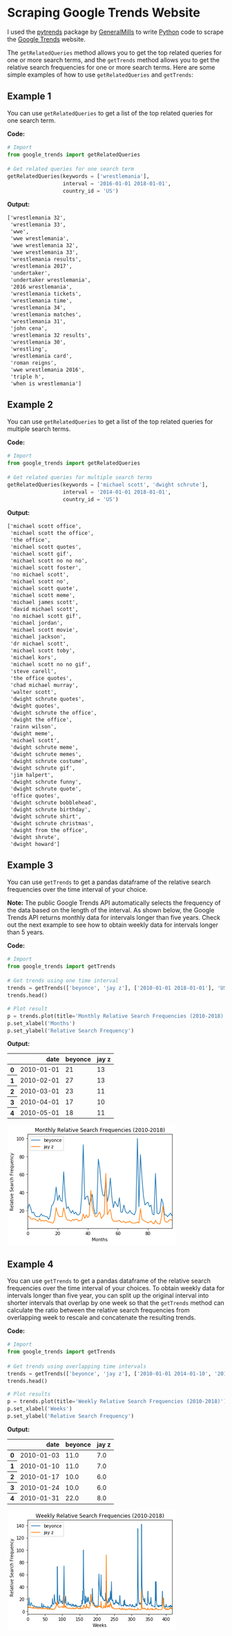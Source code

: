 # Scraping Google Trends Website
I used the [pytrends](https://github.com/GeneralMills/pytrends) package by [GeneralMills](https://github.com/GeneralMills) to write [Python](https://www.python.org/) code to scrape the [Google Trends](https://trends.google.com/trends/) website. 

The `getRelatedQueries` method allows you to get the top related queries for one or more search terms, and the `getTrends` method allows you to get the relative search frequencies for one or more search terms. Here are some simple examples of how to use `getRelatedQueries` and `getTrends`:

## Example 1
You can use `getRelatedQueries` to get a list of the top related queries for one search term.

__Code:__
```python
# Import
from google_trends import getRelatedQueries

# Get related queries for one search term
getRelatedQueries(keywords = ['wrestlemania'],
                  interval = '2016-01-01 2018-01-01',
                  country_id = 'US')
```

__Output:__


    ['wrestlemania 32',
     'wrestlemania 33',
     'wwe',
     'wwe wrestlemania',
     'wwe wrestlemania 32',
     'wwe wrestlemania 33',
     'wrestlemania results',
     'wrestlemania 2017',
     'undertaker',
     'undertaker wrestlemania',
     '2016 wrestlemania',
     'wrestlemania tickets',
     'wrestlemania time',
     'wrestlemania 34',
     'wrestlemania matches',
     'wrestlemania 31',
     'john cena',
     'wrestlemania 32 results',
     'wrestlemania 30',
     'wrestling',
     'wrestlemania card',
     'roman reigns',
     'wwe wrestlemania 2016',
     'triple h',
     'when is wrestlemania']


## Example 2
You can use `getRelatedQueries` to get a list of the top related queries for multiple search terms.

__Code:__
```python
# Import
from google_trends import getRelatedQueries

# Get related queries for multiple search terms
getRelatedQueries(keywords = ['michael scott', 'dwight schrute'],
                  interval = '2014-01-01 2018-01-01',
                  country_id = 'US')
```

__Output:__


    ['michael scott office',
     'michael scott the office',
     'the office',
     'michael scott quotes',
     'michael scott gif',
     'michael scott no no no',
     'michael scott foster',
     'no michael scott',
     'michael scott no',
     'michael scott quote',
     'michael scott meme',
     'michael james scott',
     'david michael scott',
     'no michael scott gif',
     'michael jordan',
     'michael scott movie',
     'michael jackson',
     'dr michael scott',
     'michael scott toby',
     'michael kors',
     'michael scott no no gif',
     'steve carell',
     'the office quotes',
     'chad michael murray',
     'walter scott',
     'dwight schrute quotes',
     'dwight quotes',
     'dwight schrute the office',
     'dwight the office',
     'rainn wilson',
     'dwight meme',
     'michael scott',
     'dwight schrute meme',
     'dwight schrute memes',
     'dwight schrute costume',
     'dwight schrute gif',
     'jim halpert',
     'dwight schrute funny',
     'dwight schrute quote',
     'office quotes',
     'dwight schrute bobblehead',
     'dwight schrute birthday',
     'dwight schrute shirt',
     'dwight schrute christmas',
     'dwight from the office',
     'dwight shrute',
     'dwight howard']



## Example 3
You can use `getTrends` to get a pandas dataframe of the relative search frequencies over the time interval of your choice.

__Note:__
The public Google Trends API automatically selects the frequency of the data based on the length of the interval. As shown below, the Google Trends API returns monthly data for intervals longer than five years. Check out the next example to see how to obtain weekly data for intervals longer than 5 years.

__Code:__
```python
# Import
from google_trends import getTrends

# Get trends using one time interval
trends = getTrends(['beyonce', 'jay z'], ['2010-01-01 2018-01-01'], 'US')
trends.head()

```
```python
# Plot result
p = trends.plot(title='Monthly Relative Search Frequencies (2010-2018)')
p.set_xlabel('Months')
p.set_ylabel('Relative Search Frequency')
```

__Output:__


<div>
<table class="dataframe">
  <thead>
    <tr style="text-align: right;">
      <th></th>
      <th>date</th>
      <th>beyonce</th>
      <th>jay z</th>
    </tr>
  </thead>
  <tbody>
    <tr>
      <th>0</th>
      <td>2010-01-01</td>
      <td>21</td>
      <td>13</td>
    </tr>
    <tr>
      <th>1</th>
      <td>2010-02-01</td>
      <td>27</td>
      <td>13</td>
    </tr>
    <tr>
      <th>2</th>
      <td>2010-03-01</td>
      <td>23</td>
      <td>11</td>
    </tr>
    <tr>
      <th>3</th>
      <td>2010-04-01</td>
      <td>17</td>
      <td>10</td>
    </tr>
    <tr>
      <th>4</th>
      <td>2010-05-01</td>
      <td>18</td>
      <td>11</td>
    </tr>
  </tbody>
</table>
</div>




![png](img/output_7_1.png)


## Example 4
You can use `getTrends` to get a pandas dataframe of the relative search frequencies over the time interval of your choices. To obtain weekly data for intervals longer than five year, you can split up the original interval into shorter intervals that overlap by one week so that the `getTrends` method can calculate the ratio between the relative search frequencies from overlapping week to rescale and concatenate the resulting trends.


__Code:__
```python
# Import
from google_trends import getTrends

# Get trends using overlapping time intervals
trends = getTrends(['beyonce', 'jay z'], ['2010-01-01 2014-01-10', '2014-01-05 2018-01-01'], 'US')
trends.head()
```

```python
# Plot results
p = trends.plot(title='Weekly Relative Search Frequencies (2010-2018)')
p.set_xlabel('Weeks')
p.set_ylabel('Relative Search Frequency')
```

__Output:__


<div>
<table class="dataframe">
  <thead>
    <tr style="text-align: right;">
      <th></th>
      <th>date</th>
      <th>beyonce</th>
      <th>jay z</th>
    </tr>
  </thead>
  <tbody>
    <tr>
      <th>0</th>
      <td>2010-01-03</td>
      <td>11.0</td>
      <td>7.0</td>
    </tr>
    <tr>
      <th>1</th>
      <td>2010-01-10</td>
      <td>11.0</td>
      <td>7.0</td>
    </tr>
    <tr>
      <th>2</th>
      <td>2010-01-17</td>
      <td>10.0</td>
      <td>6.0</td>
    </tr>
    <tr>
      <th>3</th>
      <td>2010-01-24</td>
      <td>10.0</td>
      <td>6.0</td>
    </tr>
    <tr>
      <th>4</th>
      <td>2010-01-31</td>
      <td>22.0</td>
      <td>8.0</td>
    </tr>
  </tbody>
</table>
</div>







![png](img/output_9_1.png)

